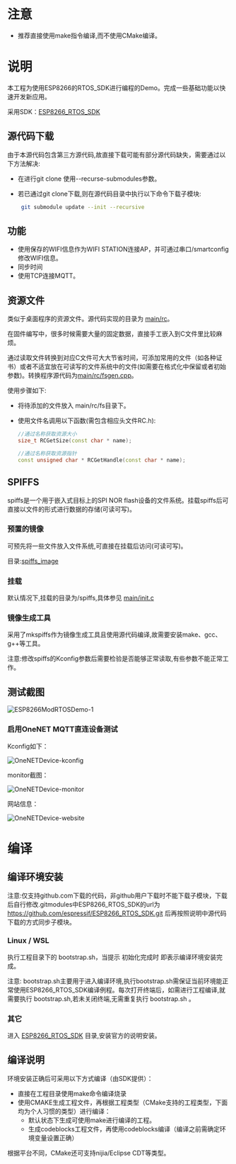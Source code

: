 # 注意

- 推荐直接使用make指令编译,而不使用CMake编译。

# 说明

本工程为使用ESP8266的RTOS_SDK进行编程的Demo。完成一些基础功能以快速开发新应用。

采用SDK：[ESP8266_RTOS_SDK](https://github.com/espressif/ESP8266_RTOS_SDK) 

## 源代码下载

由于本源代码包含第三方源代码,故直接下载可能有部分源代码缺失，需要通过以下方法解决:

- 在进行git clone 使用--recurse-submodules参数。

- 若已通过git clone下载,则在源代码目录中执行以下命令下载子模块:

  ```bash
   git submodule update --init --recursive
  ```

## 功能

- 使用保存的WIFI信息作为WIFI STATION连接AP，并可通过串口/smartconfig修改WIFI信息。
- 同步时间
- 使用TCP连接MQTT。

## 资源文件

类似于桌面程序的资源文件。源代码实现的目录为 [main/rc](main/rc/)。

在固件编写中，很多时候需要大量的固定数据，直接手工嵌入到C文件里比较麻烦。

通过读取文件转换到对应C文件可大大节省时间，可添加常用的文件（如各种证书）或者不适宜放在可读写的文件系统中的文件(如需要在格式化中保留或者初始参数)。转换程序源代码为[main/rc/fsgen.cpp](main/rc/fsgen.cpp)。

使用步骤如下:

- 将待添加的文件放入 main/rc/fs目录下。

- 使用文件名调用以下函数(需包含相应头文件RC.h):

  ```c++
  //通过名称获取资源大小
  size_t RCGetSize(const char * name);
  
  //通过名称获取资源指针
  const unsigned char * RCGetHandle(const char * name);
  ```

## SPIFFS

 spiffs是一个用于嵌入式目标上的SPI NOR flash设备的文件系统。挂载spiffs后可直接以文件的形式进行数据的存储(可读可写)。

### 预置的镜像

可预先将一些文件放入文件系统,可直接在挂载后访问(可读可写)。

目录:[spiffs_image](spiffs_image)

### 挂载

默认情况下,挂载的目录为/spiffs,具体参见 [main/init.c](main/init.c)
### 镜像生成工具

采用了mkspiffs作为镜像生成工具且使用源代码编译,故需要安装make、gcc、g++等工具。

注意:修改spiffs的Kconfig参数后需要检验是否能够正常读取,有些参数不能正常工作。

## 测试截图

![ESP8266ModRTOSDemo-1](doc/image/ESP8266ModRTOSDemo-1.png)

### 启用OneNET MQTT直连设备测试

Kconfig如下：

![OneNETDevice-kconfig](doc/image/OneNETDevice-kconfig.png)

monitor截图：

![OneNETDevice-monitor](doc/image/OneNETDevice-monitor.png)

网站信息：

![OneNETDevice-website](doc/image/OneNETDevice-website.png)

# 编译

## 编译环境安装

注意:仅支持github.com下载的代码，非github用户下载时不能下载子模块，下载后自行修改.gitmodules中ESP8266_RTOS_SDK的url为 https://github.com/espressif/ESP8266_RTOS_SDK.git
 后再按照说明中源代码下载的方式同步子模块。

### Linux / WSL

执行工程目录下的 bootstrap.sh，当提示 初始化完成时 即表示编译环境安装完成。

注意: bootstrap.sh主要用于进入编译环境,执行bootstrap.sh需保证当前环境能正常使用ESP8266_RTOS_SDK编译例程。每次打开终端后，如需进行工程编译,就需要执行 bootstrap.sh,若未关闭终端,无需重复执行 bootstrap.sh 。

### 其它

进入 [ESP8266_RTOS_SDK](ESP8266_RTOS_SDK) 目录,安装官方的说明安装。

## 编译说明

环境安装正确后可采用以下方式编译（由SDK提供）：

- 直接在工程目录使用make命令编译烧录
- 使用CMAKE生成工程文件，再根据工程类型（CMake支持的工程类型，下面均为个人习惯的类型）进行编译：
  - 默认状态下生成可使用make进行编译的工程。
  - 生成codeblocks工程文件，再使用codeblocks编译（编译之前需确定环境变量设置正确）

根据平台不同，CMake还可支持nijia/Eclipse CDT等类型。





